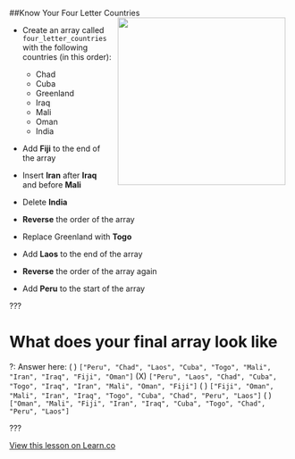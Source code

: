 
##Know Your Four Letter Countries
<img src="https://s3.amazonaws.com/after-school-assets/globe.jpeg" align="right" width="300px" hspace="10"> 
+ Create an array called `four_letter_countries` with the following countries (in this order):
	- Chad
	- Cuba
	- Greenland
	- Iraq
	- Mali
	- Oman
	- India

+ Add **Fiji** to the end of the array

+ Insert **Iran** after **Iraq** and before **Mali**

+ Delete **India**

+ **Reverse** the order of the array

+ Replace Greenland with **Togo**

+ Add **Laos** to the end of the array

+ **Reverse** the order of the array again

+ Add **Peru** to the start of the array

??? 

# What does your final array look like

?: Answer here:
( ) `["Peru", "Chad", "Laos", "Cuba", "Togo", "Mali", "Iran", "Iraq", "Fiji", "Oman"]`
(X) `["Peru", "Laos", "Chad", "Cuba", "Togo", "Iraq", "Iran", "Mali", "Oman", "Fiji"]`
( ) `["Fiji", "Oman", "Mali", "Iran", "Iraq", "Togo", "Cuba", "Chad", "Peru", "Laos"]`
( ) `["Oman", "Mali", "Fiji", "Iran", "Iraq", "Cuba", "Togo", "Chad", "Peru", "Laos"]`

???

<a href='https://learn.co/lessons/hs-manipulating-arrays-mini-lab' data-visibility='hidden'>View this lesson on Learn.co</a>
